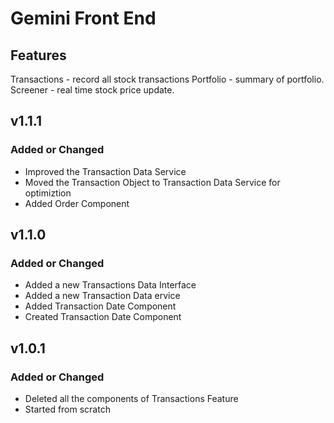 # Gemini Front End

## Features

Transactions - record all stock transactions
Portfolio - summary of portfolio.
Screener - real time stock price update.

## v1.1.1

### Added or Changed

- Improved the Transaction Data Service
- Moved the Transaction Object to Transaction Data Service for optimiztion
- Added Order Component

## v1.1.0

### Added or Changed

- Added a new Transactions Data Interface
- Added a new Transaction Data ervice
- Added Transaction Date Component
- Created Transaction Date Component

## v1.0.1

### Added or Changed

- Deleted all the components of Transactions Feature
- Started from scratch
